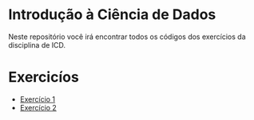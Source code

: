 # Introdução à Ciência de Dados

Neste repositório você irá encontrar todos os códigos dos exercícios da disciplina de ICD.

# Exercicíos

* [Exercício 1](https://github.com/ViniciusSantos31/icd_exe/blob/master/exe1.ipynb)
* [Exercício 2](https://github.com/ViniciusSantos31/icd_exe/blob/master/exe2.ipynb)

